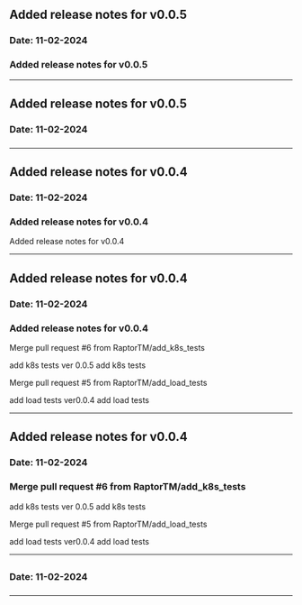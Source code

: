 
## Added release notes for v0.0.5
### Date: 11-02-2024
### Added release notes for v0.0.5
***

## Added release notes for v0.0.5
### Date: 11-02-2024
### 
***

## Added release notes for v0.0.4
### Date: 11-02-2024
### Added release notes for v0.0.4

Added release notes for v0.0.4
***

## Added release notes for v0.0.4
### Date: 11-02-2024
### Added release notes for v0.0.4

Merge pull request #6 from RaptorTM/add_k8s_tests

add k8s tests
ver 0.0.5
add k8s tests

Merge pull request #5 from RaptorTM/add_load_tests

add load tests
ver0.0.4
add load tests
***

## Added release notes for v0.0.4
### Date: 11-02-2024
### Merge pull request #6 from RaptorTM/add_k8s_tests

add k8s tests
ver 0.0.5
add k8s tests

Merge pull request #5 from RaptorTM/add_load_tests

add load tests
ver0.0.4
add load tests
***

## 
### Date: 11-02-2024
### 
***
